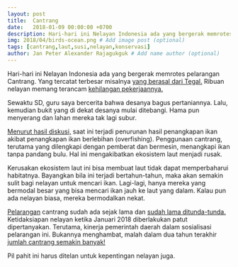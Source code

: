 ```yaml
---
layout: post
title:  Cantrang
date:   2018-01-09 00:00:00 +0700
description: Hari-hari ini Nelayan Indonesia ada yang bergerak memrotes pelarangan Cantrang.
img: 2018/04/birds-ocean.png # Add image post (optional)
tags: [cantrang,laut,susi,nelayan,konservasi]
author: Jan Peter Alexander Rajagukguk # Add name author (optional)
---
```


Hari-hari ini Nelayan Indonesia ada yang bergerak memrotes pelarangan Cantrang. Yang tercatat terbesar misalnya [yang berasal dari Tegal.](https://news.detik.com/berita-jawa-tengah/d-3804110/massa-demo-pelarangan-cantrang-blokir-jalur-lingkar-kota-tegal) Ribuan nelayan memang terancam [kehilangan pekerjaannya.](https://news.detik.com/berita-jawa-tengah/d-3796154/ribuan-nelayan-cantrang-menganggur-ini-langkah-wali-kota-tegal)

Sewaktu SD, guru saya bercerita bahwa desanya bagus pertaniannya. Lalu, kemudian bukit yang di dekat desanya mulai ditebangi. Hama pun menyerang dan lahan mereka tak lagi subur.

[Menurut hasil diskusi,](https://kominfo.go.id/index.php/content/detail/9753/kenali-cantrang-alat-tangkap-ikan-yang-dilarang/0/artikel_gpr) saat ini terjadi penurunan hasil penangkapan ikan akibat penangkapan ikan berlebihan (overfishing). Penggunaan cantrang, terutama yang dilengkapi dengan pemberat dan bermesin, menangkapi ikan tanpa pandang bulu. Hal ini mengakibatkan ekosistem laut menjadi rusak.

Kerusakan ekosistem laut ini bisa membuat laut tidak dapat memperbaharui habitatnya. Bayangkan bila ini terjadi bertahun-tahun, maka akan semakin sulit bagi nelayan untuk mencari ikan. Lagi-lagi, hanya mereka yang bermodal besar yang bisa mencari ikan jauh ke laut yang dalam. Kalau pun ada nelayan biasa, mereka bermodalkan nekat.

[Pelarangan](https://finance.detik.com/berita-ekonomi-bisnis/d-3798048/3-kali-ditunda-larangan-cantrang-akhirnya-berlaku-di-awal-2018) cantrang sudah ada sejak lama dan [sudah lama ditunda-tunda.](https://kominfo.go.id/index.php/content/detail/9753/kenali-cantrang-alat-tangkap-ikan-yang-dilarang/0/artikel_gpr) Ketidaksiapan nelayan ketika Januari 2018 diberlakukan patut dipertanyakan. Terutama, kinerja pemerintah daerah dalam sosialisasi pelarangan ini. Bukannya menghambat, malah dalam dua tahun terakhir [jumlah cantrang semakin banyak!](https://tirto.id/sampai-kapan-polemik-larangan-cantrang-cCwq)

Pil pahit ini harus ditelan untuk kepentingan nelayan juga.
